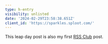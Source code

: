 ```yaml
---
type: h-entry
visibility: unlisted
date: '2024-02-29T23:58:38.651Z'
client_id: 'https://sparkles.sploot.com/'
---
```

This leap day post is also my first [RSS Club](https://daverupert.com/rss-club/) post.
